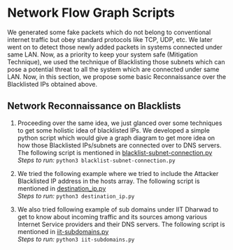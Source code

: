 # Network Flow Graph Scripts

We generated some fake packets which do not belong to conventional internet traffic but obey standard protocols like TCP, UDP, etc. We later went on to detect those newly added packets in systems connected under same LAN. Now, as a priority to keep your system safe (Mitigation Technique), we used the technique of Blacklisting those subnets which can pose a potential threat to all the system which are connected under same LAN. Now, in this section, we propose some basic Reconnaissance over the Blacklisted IPs obtained above.

## Network Reconnaissance on Blacklists

1. Proceeding over the same idea, we just glanced over some techniques to get some holistic idea of blacklisted IPs. We developed a simple python script which would give a graph diagram to get more idea on how those Blacklisted IPs/subnets are connected over to DNS servers. The following script is mentioned in [blacklist-subnet-connection.py](https://github.com/rishitsaiya/network-flow-graph-scripts/blob/main/blacklist-subnet-connection.py) <br>
*Steps to run:* `python3 blacklist-subnet-connection.py`

2. We tried the following example where we tried to include the Attacker Blacklisted IP address in the hosts array. The following script is mentioned in [destination_ip.py](https://github.com/rishitsaiya/network-flow-graph-scripts/blob/main/destination_ip.py) <br>
*Steps to run:* `python3 destination_ip.py`

3. We also tried following example of sub domains under IIT Dharwad to get to know about incoming traffic and its sources among various Internet Service providers and their DNS servers. The following script is mentioned in [iit-subdomains.py](https://github.com/rishitsaiya/network-flow-graph-scripts/blob/main/iit-subdomains.py) <br>
*Steps to run:* `python3 iit-subdomains.py`